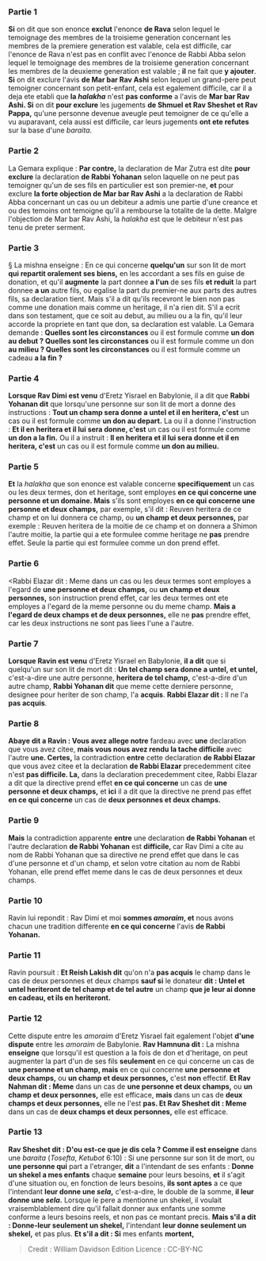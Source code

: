
### Partie 1
<b>Si</b> on dit que son enonce <b>exclut</b> l'enonce <b>de Rava</b> selon lequel le temoignage des membres de la troisieme generation concernant les membres de la premiere generation est valable, cela est difficile, car l'enonce de Rava n'est pas en conflit avec l'enonce de Rabbi Abba selon lequel le temoignage des membres de la troisieme generation concernant les membres de la deuxieme generation est valable ; <b>il</b> ne fait que <b>y ajouter</b>. <b>Si</b> on dit exclure l'avis <b>de Mar bar Rav Ashi</b> selon lequel un grand-pere peut temoigner concernant son petit-enfant, cela est egalement difficile, car il a deja ete etabli que <b>la <i>halakha</i></b> n'est <b>pas conforme</b> a l'avis de <b>Mar bar Rav Ashi. Si</b> on dit <b>pour exclure</b> les jugements <b>de Shmuel et Rav Sheshet et Rav Pappa,</b> qu'une personne devenue aveugle peut temoigner de ce qu'elle a vu auparavant, cela aussi est difficile, car leurs jugements <b>ont ete refutes</b> sur la base d'une <i>baraita</i>.

### Partie 2
La Gemara explique : <b>Par contre,</b> la declaration de Mar Zutra est dite <b>pour exclure</b> la declaration <b>de Rabbi Yohanan</b> selon laquelle on ne peut pas temoigner qu'un de ses fils en particulier est son premier-ne, <b>et</b> pour exclure <b>la forte objection de Mar bar Rav Ashi</b> a la declaration de Rabbi Abba concernant un cas ou un debiteur a admis une partie d'une creance et ou des temoins ont temoigne qu'il a rembourse la totalite de la dette. Malgre l'objection de Mar bar Rav Ashi, la <i>halakha</i> est que le debiteur n'est pas tenu de preter serment.

### Partie 3
§ La mishna enseigne : En ce qui concerne <b>quelqu'un</b> sur son lit de mort <b>qui repartit oralement ses biens,</b> en les accordant a ses fils en guise de donation, et qu'il <b>augmente</b> la part donnee <b>a l'un</b> de ses fils <b>et reduit</b> la part donnee <b>a un</b> autre fils, ou egalise la part du premier-ne aux parts des autres fils, sa declaration tient. Mais s'il a dit qu'ils recevront le bien non pas comme une donation mais comme un heritage, il n'a rien dit. S'il a ecrit dans son testament, que ce soit au debut, au milieu ou a la fin, qu'il leur accorde la propriete en tant que don, sa declaration est valable. La Gemara demande : <b>Quelles sont les circonstances</b> ou il est formule comme <b>un don au debut ? Quelles sont les circonstances</b> ou il est formule comme un don <b>au milieu ? Quelles sont les circonstances</b> ou il est formule comme un cadeau <b>a la fin ?</b>

### Partie 4
<b>Lorsque Rav Dimi est venu</b> d'Eretz Yisrael en Babylonie, il a dit que <b>Rabbi Yohanan dit</b> que lorsqu'une personne sur son lit de mort a donne des instructions : <b>Tout un champ sera donne a untel et il en heritera, c'est</b> un cas ou il est formule comme <b>un don au depart.</b> La ou il a donne l'instruction : <b>Et il en heritera et il lui sera donne, c'est</b> un cas ou il est formule comme <b>un don a la fin.</b> Ou il a instruit : <b>Il en heritera et il lui sera donne et il en heritera, c'est</b> un cas ou il est formule comme <b>un don au milieu.</b>

### Partie 5
<b>Et</b> la <i>halakha</i> que son enonce est valable concerne <b>specifiquement</b> un cas ou les deux termes, don et heritage, sont employes <b>en ce qui concerne une personne et un domaine. Mais</b> s'ils sont employes <b>en ce qui concerne une personne et deux champs,</b> par exemple, s'il dit : Reuven heritera de ce champ et on lui donnera ce champ, ou <b>un champ et deux personnes,</b> par exemple : Reuven heritera de la moitie de ce champ et on donnera a Shimon l'autre moitie, la partie qui a ete formulee comme heritage ne <b>pas</b> prendre effet. Seule la partie qui est formulee comme un don prend effet.

### Partie 6
<Rabbi Elazar dit : Meme</b> dans un cas ou les deux termes sont employes a l'egard de <b>une personne et deux champs,</b> ou <b>un champ et deux personnes,</b> son instruction prend effet, car les deux termes ont ete employes a l'egard de la meme personne ou du meme champ. <b>Mais a l'egard de deux champs et de deux personnes,</b> elle ne <b>pas</b> prendre effet, car les deux instructions ne sont pas liees l'une a l'autre.

### Partie 7
<b>Lorsque Ravin est venu</b> d'Eretz Yisrael en Babylonie, <b>il a dit</b> que si quelqu'un sur son lit de mort dit : <b>Un tel champ sera donne a untel, et untel,</b> c'est-a-dire une autre personne, <b>heritera de tel champ,</b> c'est-a-dire d'un autre champ, <b>Rabbi Yohanan dit</b> que meme cette derniere personne, designee pour heriter de son champ, l'a <b>acquis</b>. <b>Rabbi Elazar dit :</b> Il ne l'a <b>pas acquis</b>.

### Partie 8
<b>Abaye dit a Ravin : Vous avez allege notre</b> fardeau avec <b>une</b> declaration que vous avez citee, <b>mais vous nous avez rendu la tache difficile</b> avec l'autre <b>une. Certes,</b> la contradiction <b>entre</b> cette declaration <b>de Rabbi Elazar</b> que vous avez citee et la declaration <b>de Rabbi Elazar</b> precedemment citee n'est <b>pas difficile. La,</b> dans la declaration precedemment citee, Rabbi Elazar a dit que la directive prend effet <b>en ce qui concerne</b> un cas de <b>une personne et deux champs,</b> et <b>ici</b> il a dit que la directive ne prend pas effet <b>en ce qui concerne</b> un cas de <b>deux personnes et deux champs.</b>

### Partie 9
<b>Mais</b> la contradiction apparente <b>entre</b> une declaration <b>de Rabbi Yohanan</b> et l'autre declaration <b>de Rabbi Yohanan</b> est <b>difficile, </b> car Rav Dimi a cite au nom de Rabbi Yohanan que sa directive ne prend effet que dans le cas d'une personne et d'un champ, et selon votre citation au nom de Rabbi Yohanan, elle prend effet meme dans le cas de deux personnes et deux champs.

### Partie 10
Ravin lui repondit : Rav Dimi et moi <b>sommes <i>amoraim</i>, et</b> nous avons chacun une tradition differente <b>en ce qui concerne</b> l'avis <b>de Rabbi Yohanan.</b>

### Partie 11
Ravin poursuit : <b>Et Reish Lakish dit</b> qu'on n'a <b>pas acquis</b> le champ dans le cas de deux personnes et deux champs <b>sauf si</b> le donateur <b>dit : Untel et untel heriteront de tel champ et de tel autre</b> un champ <b>que je leur ai donne en cadeau, et ils en heriteront.</b>

### Partie 12
Cette dispute entre les <i>amoraim</i> d'Eretz Yisrael fait egalement l'objet <b>d'une dispute</b> entre les <i>amoraim</i> de Babylonie. <b>Rav Hamnuna dit :</b> La mishna <b>enseigne</b> que lorsqu'il est question a la fois de don et d'heritage, on peut augmenter la part d'un de ses fils <b>seulement</b> en ce qui concerne un cas de <b>une personne et un champ, mais</b> en ce qui concerne <b>une personne et deux champs,</b> ou <b>un champ et deux personnes,</b> c'est <b>non</b> effectif. <b>Et Rav Nahman dit : Meme</b> dans un cas de <b>une personne et deux champs,</b> ou <b>un champ et deux personnes,</b> elle est efficace, <b>mais</b> dans un cas de <b>deux champs et deux personnes,</b> elle ne l'est <b>pas. Et Rav Sheshet dit : Meme</b> dans un cas de <b>deux champs et deux personnes,</b> elle est efficace.

### Partie 13
<b>Rav Sheshet dit : D'ou est-ce que je dis cela ? Comme il est enseigne</b> dans une <i>baraita</i> (<i>Tosefta</i>, <i>Ketubot</i> 6:10) : Si une personne sur son lit de mort, ou <b>une personne qui</b> part a l'etranger, <b>dit</b> a l'intendant de ses enfants : <b>Donne un shekel a mes enfants</b> chaque <b>semaine</b> pour leurs besoins, <b>et</b> il s'agit d'une situation ou, en fonction de leurs besoins, <b>ils sont aptes</b> a ce que l'intendant <b>leur donne une <i>sela</i>,</b> c'est-a-dire, le double de la somme, <b>il leur donne une <i>sela</i>.</b> Lorsque le pere a mentionne un shekel, il voulait vraisemblablement dire qu'il fallait donner aux enfants une somme conforme a leurs besoins reels, et non pas ce montant precis. <b>Mais s'il a dit : Donne-leur seulement un shekel,</b> l'intendant <b>leur donne seulement un shekel,</b> et pas plus. <b>Et s'il a dit : Si</b> mes enfants <b>mortent,</b>

>Credit : William Davidson Edition
>Licence : CC-BY-NC